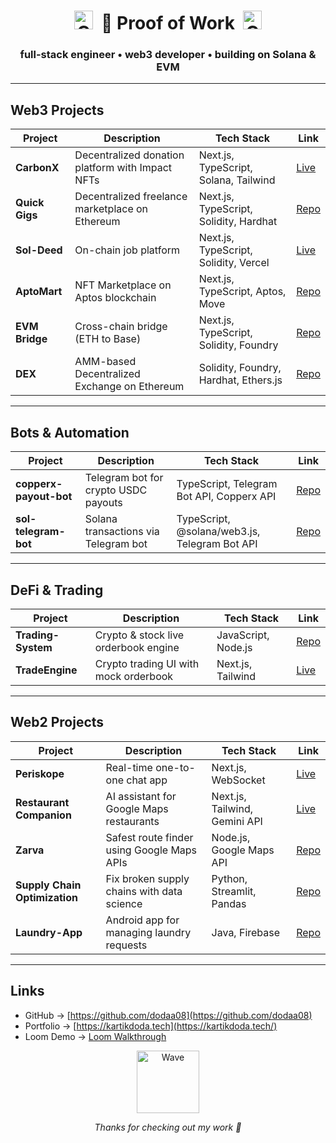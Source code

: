 <div align="center">
  <h1>
    <img src="https://media.giphy.com/media/JIX9t2j0ZTN9S/giphy.gif" alt="Cat Jam" width="30"> &nbsp;🧾 Proof of Work&nbsp; <img src="https://media.giphy.com/media/mlvseq9yvZhba/giphy.gif" alt="Cat GIF" width="30">
  </h1>
<h3>full-stack engineer • web3 developer • building on Solana & EVM</h3>

</div>

---

## Web3 Projects

| Project | Description | Tech Stack | Link |
|---------|-------------|------------|------|
| **CarbonX** | Decentralized donation platform with Impact NFTs | Next.js, TypeScript, Solana, Tailwind | [Live](https://canbonx.vercel.app/) |
| **Quick Gigs** | Decentralized freelance marketplace on Ethereum | Next.js, TypeScript, Solidity, Hardhat | [Repo](https://github.com/dodaa08/Quick-gigs) |
| **Sol-Deed** | On-chain job platform | Next.js, TypeScript, Solidity, Vercel | [Live](https://sol-deed.vercel.app/) |
| **AptoMart** | NFT Marketplace on Aptos blockchain | Next.js, TypeScript, Aptos, Move | [Repo](https://github.com/dodaa08/AptoMart) |
| **EVM Bridge** | Cross-chain bridge (ETH to Base) | Next.js, TypeScript, Solidity, Foundry | [Repo](https://github.com/dodaa08/EVM_Bridge) |
| **DEX** | AMM-based Decentralized Exchange on Ethereum | Solidity, Foundry, Hardhat, Ethers.js | [Repo](https://github.com/dodaa08/DEX) |

---

## Bots & Automation

| Project | Description | Tech Stack | Link |
|---------|-------------|------------|------|
| **copperx-payout-bot** | Telegram bot for crypto USDC payouts | TypeScript, Telegram Bot API, Copperx API | [Repo](https://github.com/dodaa08/copperx-payout-bot) |
| **sol-telegram-bot** | Solana transactions via Telegram bot | TypeScript, @solana/web3.js, Telegram Bot API | [Repo](https://github.com/dodaa08/sol-telegram-bot) |

---

## DeFi & Trading

| Project | Description | Tech Stack | Link |
|---------|-------------|------------|------|
| **Trading-System** | Crypto & stock live orderbook engine | JavaScript, Node.js | [Repo](https://github.com/dodaa08/Trading-System) |
| **TradeEngine** | Crypto trading UI with mock orderbook | Next.js, Tailwind | [Live](https://tradeengine.vercel.app/) |

---

## Web2 Projects

| Project | Description | Tech Stack | Link |
|---------|-------------|------------|------|
| **Periskope** | Real-time one-to-one chat app | Next.js, WebSocket | [Live](https://periskope-2nd-attempt.vercel.app/) |
| **Restaurant Companion** | AI assistant for Google Maps restaurants | Next.js, Tailwind, Gemini API | [Live](https://zoto-codecircuit.vercel.app/) |
| **Zarva** | Safest route finder using Google Maps APIs | Node.js, Google Maps API | [Repo](https://github.com/dodaa08/Zarva) |
| **Supply Chain Optimization** | Fix broken supply chains with data science | Python, Streamlit, Pandas | [Repo](https://github.com/dodaa08/Supply-chain-optimization) |
| **Laundry-App** | Android app for managing laundry requests | Java, Firebase | [Repo](https://github.com/dodaa08/Laundry-App) |

---

## Links

- GitHub → [https://github.com/dodaa08](https://github.com/dodaa08)  
- Portfolio → [https://kartikdoda.tech](https://kartikdoda.tech/)  
- Loom Demo → [Loom Walkthrough](https://www.loom.com/share/f5a0d6f151fd41c3af77b8be19c86e98)

<div align="center">
  <img src="https://media.giphy.com/media/3oriO0OEd9QIDdllqo/giphy.gif" alt="Wave" width="100" />
  <p><i>Thanks for checking out my work 🫡</i></p>
</div>
